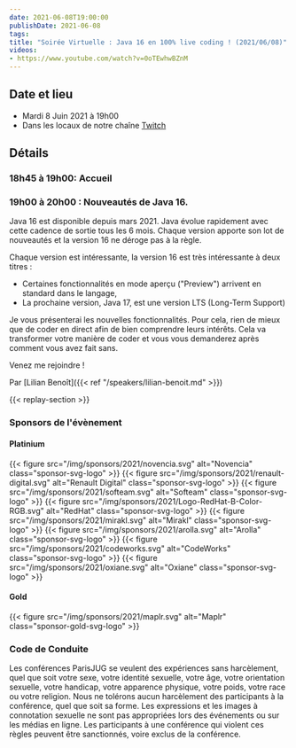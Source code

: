 ```yaml
---
date: 2021-06-08T19:00:00
publishDate: 2021-06-08
tags:
title: "Soirée Virtuelle : Java 16 en 100% live coding ! (2021/06/08)"
videos:
- https://www.youtube.com/watch?v=0oTEwhwBZnM
---
```

## Date et lieu

* Mardi 8 Juin 2021 à 19h00
* Dans les locaux de notre chaîne [Twitch](https://www.twitch.tv/parisjug)

## Détails

### 18h45 à 19h00: Accueil

### 19h00 à 20h00 : Nouveautés de Java 16.

Java 16 est disponible depuis mars 2021. Java évolue rapidement avec cette cadence de sortie tous les 6 mois. Chaque version apporte son lot de nouveautés et la version 16 ne déroge pas à la règle.

Chaque version est intéressante, la version 16 est très intéressante à deux titres :
- Certaines fonctionnalités en mode aperçu ("Preview") arrivent en standard dans le langage,
- La prochaine version, Java 17, est une version LTS (Long-Term Support)

Je vous présenterai les nouvelles fonctionnalités. Pour cela, rien de mieux que de coder en direct afin de bien comprendre leurs intérêts. Cela va transformer votre manière de coder et vous vous demanderez après comment vous avez fait sans.

Venez me rejoindre !

Par [Lilian Benoît]({{< ref "/speakers/lilian-benoit.md" >}}) 

{{< replay-section >}}

### Sponsors de l'évènement

#### Platinium
{{< figure src="/img/sponsors/2021/novencia.svg" alt="Novencia" class="sponsor-svg-logo" >}}
{{< figure src="/img/sponsors/2021/renault-digital.svg" alt="Renault Digital" class="sponsor-svg-logo" >}}
{{< figure src="/img/sponsors/2021/softeam.svg" alt="Softeam" class="sponsor-svg-logo" >}}
{{< figure src="/img/sponsors/2021/Logo-RedHat-B-Color-RGB.svg" alt="RedHat" class="sponsor-svg-logo" >}}
{{< figure src="/img/sponsors/2021/mirakl.svg" alt="Mirakl" class="sponsor-svg-logo" >}}
{{< figure src="/img/sponsors/2021/arolla.svg" alt="Arolla" class="sponsor-svg-logo" >}}
{{< figure src="/img/sponsors/2021/codeworks.svg" alt="CodeWorks" class="sponsor-svg-logo" >}}
{{< figure src="/img/sponsors/2021/oxiane.svg" alt="Oxiane" class="sponsor-svg-logo" >}}

#### Gold
{{< figure src="/img/sponsors/2021/maplr.svg" alt="Maplr" class="sponsor-gold-svg-logo" >}}

### Code de Conduite
Les conférences ParisJUG se veulent des expériences sans harcèlement, quel que soit votre sexe, votre identité sexuelle, votre âge, votre orientation sexuelle, votre handicap, votre apparence physique, votre poids, votre race ou votre religion. Nous ne tolérons aucun harcèlement des participants à la conférence, quel que soit sa forme. Les expressions et les images à connotation sexuelle ne sont pas appropriées lors des événements ou sur les médias en ligne. Les participants à une conférence qui violent ces règles peuvent être sanctionnés, voire exclus de la conférence.
